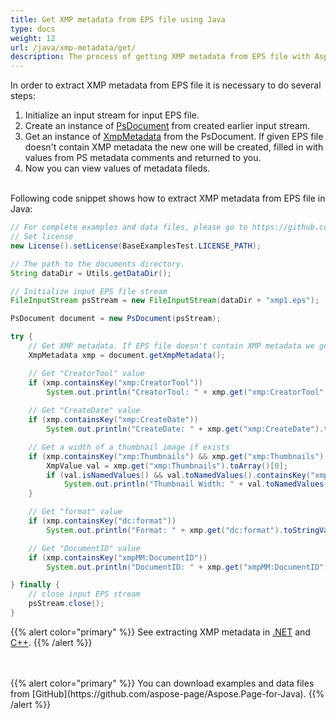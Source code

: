 ```yaml
---
title: Get XMP metadata from EPS file using Java
type: docs
weight: 12
url: /java/xmp-metadata/get/
description: The process of getting XMP metadata from EPS file with Aspose.Page API solution for Java is explained and illustrated with the code here.
---
```


<!--
{{% alert color="primary" %}} 

You can check the quality of Aspose.Page EPS to PDF conversion and view the results via free online <a nofollow href="https://products.aspose.app/page/conversion/eps-to-pdf">EPS to PDF Converter</a> {{% /alert %}}
-->

In order to extract XMP metadata from EPS file it is necessary to do several steps:
1. Initialize an input stream for input EPS file.
2. Create an instance of [PsDocument](https://apireference.aspose.com/page/java/com.aspose.eps/psdocument) from created earlier input stream.
3. Get an instance of [XmpMetadata](https://apireference.aspose.com/page/java/com.aspose.eps.xmp/xmpmetadata) from the PsDocument. If given EPS file doesn't contain XMP metadata the new one
will be created, filled in with values from PS metadata comments and returned to you.
4. Now you can view values of  metadata fileds.

<br>Following code snippet shows how to extract XMP metadata from EPS file in Java:
<br>
```Java
// For complete examples and data files, please go to https://github.com/aspose-page/Aspose.Page-for-Java    	
// Set license
new License().setLicense(BaseExamplesTest.LICENSE_PATH);

// The path to the documents directory.
String dataDir = Utils.getDataDir();

// Initialize input EPS file stream
FileInputStream psStream = new FileInputStream(dataDir + "xmp1.eps");

PsDocument document = new PsDocument(psStream);

try {
    // Get XMP metadata. If EPS file doesn't contain XMP metadata we get new one filled with values from PS metadata comments (%%Creator, %%CreateDate, %%Title etc)
    XmpMetadata xmp = document.getXmpMetadata();

    // Get "CreatorTool" value
    if (xmp.containsKey("xmp:CreatorTool"))
        System.out.println("CreatorTool: " + xmp.get("xmp:CreatorTool").toStringValue());
    
    // Get "CreateDate" value
    if (xmp.containsKey("xmp:CreateDate"))
        System.out.println("CreateDate: " + xmp.get("xmp:CreateDate").toStringValue());

    // Get a width of a thumbnail image if exists
    if (xmp.containsKey("xmp:Thumbnails") && xmp.get("xmp:Thumbnails").isArray()) {
        XmpValue val = xmp.get("xmp:Thumbnails").toArray()[0];
        if (val.isNamedValues() && val.toNamedValues().containsKey("xmpGImg:width"))
            System.out.println("Thumbnail Width: " + val.toNamedValues().get("xmpGImg:width").toInteger());
    }

    // Get "format" value
    if (xmp.containsKey("dc:format"))
        System.out.println("Format: " + xmp.get("dc:format").toStringValue());

    // Get "DocumentID" value
    if (xmp.containsKey("xmpMM:DocumentID"))
        System.out.println("DocumentID: " + xmp.get("xmpMM:DocumentID").toStringValue());

} finally {
    // close input EPS stream
	psStream.close();
}
```
{{% alert color="primary" %}}
See extracting XMP metadata in [.NET](/page/net/xmp-metadata/get/) and [C++](/page/cpp/xmp-metadata/get/).
{{% /alert %}}

<!--
{{% alert color="primary" %}}
Evaluate EPS to PDF conversion online on our <a nofollow href="https://products.aspose.app/page/conversion/eps-to-pdf">EPS to PDF Converter</a>. You can convert several EPS files to PDF at once and dowload results in a few seconds.
 {{% /alert %}}
-->
<br>
<br>
{{% alert color="primary" %}}
You can download examples and data files from [GitHub](https://github.com/aspose-page/Aspose.Page-for-Java). {{% /alert %}}